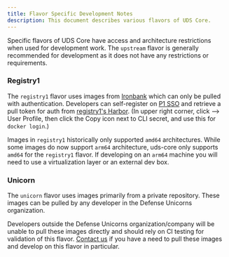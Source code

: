 ```yaml
---
title: Flavor Specific Development Notes
description: This document describes various flavors of UDS Core.
---
```


Specific flavors of UDS Core have access and architecture restrictions when used for development work. The `upstream` flavor is generally recommended for development as it does not have any restrictions or requirements.

### Registry1

The `registry1` flavor uses images from [Ironbank](https://p1.dso.mil/services/iron-bank) which can only be pulled with authentication. Developers can self-register on [P1 SSO](https://login.dso.mil/) and retrieve a pull token for auth from [registry1's Harbor](https://registry1.dso.mil/). (In upper right corner, click --> User Profile, then click the Copy icon next to CLI secret, and use this for `docker login`.)

Images in `registry1` historically only supported `amd64` architectures. While some images do now support `arm64` architecture, uds-core only supports `amd64` for the `registry1` flavor. If developing on an `arm64` machine you will need to use a virtualization layer or an external dev box.

### Unicorn


The `unicorn` flavor uses images primarily from a private repository. These images can be pulled by any developer in the Defense Unicorns organization.

Developers outside the Defense Unicorns organization/company will be unable to pull these images directly and should rely on CI testing for validation of this flavor. [Contact us](https://www.defenseunicorns.com/contactus) if you have a need to pull these images and develop on this flavor in particular.
